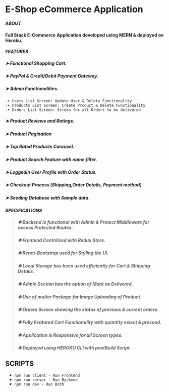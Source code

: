 # E-Shop eCommerce Application

***ABOUT***
  #### Full Stack E-Commerce Application developed using MERN & deployed on Heroku.

***FEATURES***

##### ➤ Functional Shopping Cart.
##### ➤ PayPal & Credit/Debit Payment Gateway.
##### ➤ Admin Functionalities.
    -➤ Users List Screen: Update User & Delete Functionality
    -➤ Products List Screen: Create Product & Delete Functionality
    -➤ Orders List Screen: Screen for all Orders to be delivered
##### ➤ Product Reviews and Ratings.
##### ➤ Product Pagination
##### ➤ Top Rated Products Carousel.
##### ➤ Product Search Feature with name filter.
##### ➤ LoggedIn User Profile with Order Status.
##### ➤ Checkout Process (Shipping,Order Details, Payment method)
##### ➤ Seeding Database with Sample data.


***SPECIFICATIONS***

  >##### ✱ Backend is functional with Admin & Protect Middleware for access Protected Routes.
  >##### ✱ Frontend Centrilized with Redux Store.
  >##### ✱ React-Bootstrap used for Styling the UI.
  >##### ✱ Local Storage has been used efficiently for Cart & Shipping Details.
  >##### ✱ Admin Section has the option of Mark as Delivered.
  >##### ✱ Use of multer Package for Image Uploading of Product.
  >##### ✱ Orders Screen showing the status of previous & current orders.
  >##### ✱ Fully Featured Cart Functionality with quantity select & proceed.
  >##### ✱ Application is Responsive for all Screen types.
  >##### ✱ Deployed using HEROKU CLI with postBuild Script.

## SCRIPTS
```
  ☛ npm run client - Run Frontend 
  ☛ npm run server - Run Backend 
  ☛ npm run dev - Run Both`
```

